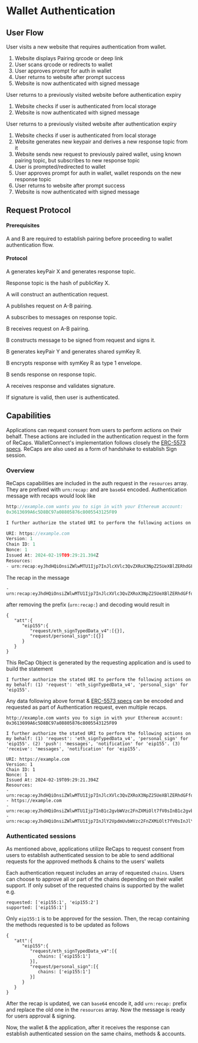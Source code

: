 # Wallet Authentication

## User Flow

User visits a new website that requires authentication from wallet.

1. Website displays Pairing qrcode or deep link
2. User scans qrcode or redirects to wallet
3. User approves prompt for auth in wallet
4. User returns to website after prompt success
5. Website is now authenticated with signed message

User returns to a previously visited website before authentication expiry

1. Website checks if user is authenticated from local storage
2. Website is now authenticated with signed message

User returns to a previously visited website after authentication expiry

1. Website checks if user is authenticated from local storage
2. Website generates new keypair and derives a new response topic from it
3. Website sends new request to previously paired wallet, using known pairing topic, but subscribes to new response topic
4. User is prompted/redirected to wallet
5. User approves prompt for auth in wallet, wallet responds on the new response topic
6. User returns to website after prompt success
7. Website is now authenticated with signed message

## Request Protocol

#### Prerequisites

A and B are required to establish pairing before proceeding to wallet authentication flow.

#### Protocol

A generates keyPair X and generates response topic.

Response topic is the hash of publicKey X.

A will construct an authentication request.

A publishes request on A-B pairing.

A subscribes to messages on response topic.

B receives request on A-B pairing.

B constructs message to be signed from request and signs it.

B generates keyPair Y and generates shared symKey R.

B encrypts response with symKey R as type 1 envelope.

B sends response on response topic.

A receives response and validates signature.

If signature is valid, then user is authenticated.

## Capabilities

Applications can request consent from users to perform actions on their behalf. These actions are included in the authentication request in the form of ReCaps.
WalletConnect's implementation follows closely the [ERC-5573 specs](https://eips.ethereum.org/EIPS/eip-5573). ReCaps are also used as a form of handshake to establish Sign session.

### Overview

ReCaps capabilities are included in the auth request in the `resources` array. They are prefixed with `urn:recap:` and are `base64` encoded.
Authentication message with recaps would look like

```typescript
http://example.com wants you to sign in with your Ethereum account:
0x3613699A6c5D8BC97a08805876c8005543125F09

I further authorize the stated URI to perform the following actions on my behalf: (1) 'request': 'eth_signTypedData_v4', 'personal_sign' for 'eip155'.

URI: https://example.com
Version: 1
Chain ID: 1
Nonce: 1
Issued At: 2024-02-19T09:29:21.394Z
Resources:
- urn:recap:eyJhdHQiOnsiZWlwMTU1Ijp7InJlcXVlc3QvZXRoX3NpZ25UeXBlZERhdGFfdjQiOlt7fV0sInJlcXVlc3QvcGVyc29uYWxfc2lnbiI6W3t9XX19fQ==
```

The recap in the message

```
- urn:recap:eyJhdHQiOnsiZWlwMTU1Ijp7InJlcXVlc3QvZXRoX3NpZ25UeXBlZERhdGFfdjQiOlt7fV0sInJlcXVlc3QvcGVyc29uYWxfc2lnbiI6W3t9XX19fQ==
```

after removing the prefix (`urn:recap:`) and decoding would result in

```
{
   "att":{
      "eip155":{
         "request/eth_signTypedData_v4":[{}],
         "request/personal_sign":[{}]
      }
   }
}
```

This ReCap Object is generated by the requesting application and is used to build the statement

```
I further authorize the stated URI to perform the following actions on my behalf: (1) 'request': 'eth_signTypedData_v4', 'personal_sign' for 'eip155'.
```

Any data following above format & [ERC-5573 specs](https://eips.ethereum.org/EIPS/eip-5573) can be encoded and requested as part of Authentication request, even multiple recaps.

```
http://example.com wants you to sign in with your Ethereum account:
0x3613699A6c5D8BC97a08805876c8005543125F09

I further authorize the stated URI to perform the following actions on my behalf: (1) 'request': 'eth_signTypedData_v4', 'personal_sign' for 'eip155'. (2) 'push': 'messages', 'notification' for 'eip155'. (3) 'receive': 'messages', 'notification' for 'eip155'.

URI: https://example.com
Version: 1
Chain ID: 1
Nonce: 1
Issued At: 2024-02-19T09:29:21.394Z
Resources:
- urn:recap:eyJhdHQiOnsiZWlwMTU1Ijp7InJlcXVlc3QvZXRoX3NpZ25UeXBlZERhdGFfdjQiOlt7fV0sInJlcXVlc3QvcGVyc29uYWxfc2lnbiI6W3t9XX19fQ==
- https://example.com
- urn:recap:eyJhdHQiOnsiZWlwMTU1Ijp7InB1c2gvbWVzc2FnZXMiOlt7fV0sInB1c2gvbm90aWZpY2F0aW9uIjpbe31dfX19
- urn:recap:eyJhdHQiOnsiZWlwMTU1Ijp7InJlY2VpdmUvbWVzc2FnZXMiOlt7fV0sInJlY2VpdmUvbm90aWZpY2F0aW9uIjpbe31dfX19
```

### Authenticated sessions

As mentioned above, applications utilize ReCaps to request consent from users to establish authenticated session to be able to send additional requests for the approved methods & chains to the users' wallets

Each authentication request includes an array of requested `chains`. Users can choose to approve all or part of the chains depending on their wallet support.
If only subset of the requested chains is supported by the wallet e.g.

```
requested: ['eip155:1', 'eip155:2']
supported: ['eip155:1']
```

Only `eip155:1` is to be approved for the session. Then, the recap containing the methods requested is to be updated as follows

```
{
   "att":{
      "eip155":{
         "request/eth_signTypedData_v4":[{
            chains: ['eip155:1']
         }],
         "request/personal_sign":[{
            chains: ['eip155:1']
         }]
      }
   }
}
```

After the recap is updated, we can `base64` encode it, add `urn:recap:` prefix and replace the old one in the `resources` array. Now the message is ready for users approval & signing.

Now, the wallet & the application, after it receives the response can establish authenticated session on the same chains, methods & accounts.
